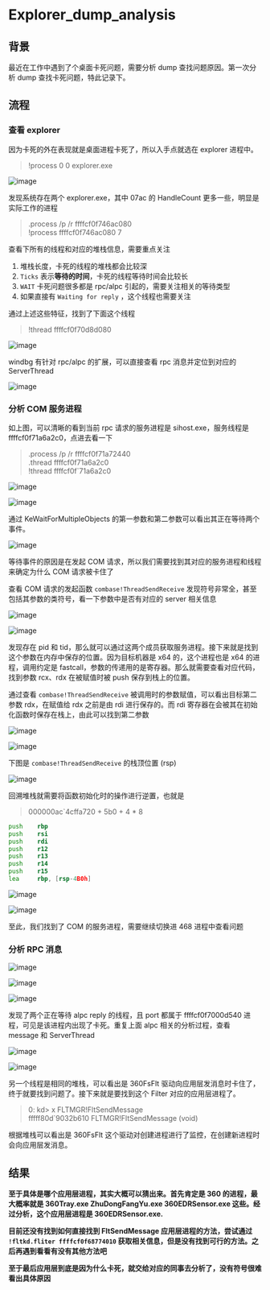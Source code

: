 # Explorer_dump_analysis


## 背景

最近在工作中遇到了个桌面卡死问题，需要分析 dump 查找问题原因。第一次分析 dump 查找卡死问题，特此记录下。

## 流程

### 查看 explorer

因为卡死的外在表现就是桌面进程卡死了，所以入手点就选在 explorer 进程中。

> !process 0 0 explorer.exe

![image](https://dre4merp-cloud-images.oss-cn-beijing.aliyuncs.com/Pasted%20image%2020231109112441.png)

发现系统存在两个 explorer.exe，其中 07ac 的 HandleCount 更多一些，明显是实际工作的进程

> .process /p /r ffffcf0f746ac080 \
> !process ffffcf0f746ac080 7

查看下所有的线程和对应的堆栈信息，需要重点关注

1. 堆栈长度，卡死的线程的堆栈都会比较深
2. `Ticks` 表示**等待的时间**，卡死的线程等待时间会比较长
3. `WAIT` 卡死问题很多都是 rpc/alpc 引起的，需要关注相关的等待类型
4. 如果直接有 `Waiting for reply` ，这个线程也需要关注

通过上述这些特征，找到了下面这个线程

> !thread ffffcf0f70d8d080

![image](https://dre4merp-cloud-images.oss-cn-beijing.aliyuncs.com/Pasted%20image%2020231109124110.png)

windbg 有针对 rpc/alpc 的扩展，可以直接查看 rpc 消息并定位到对应的 ServerThread

![image](https://dre4merp-cloud-images.oss-cn-beijing.aliyuncs.com/Pasted%20image%2020231109124234.png)

### 分析 COM 服务进程

如上图，可以清晰的看到当前 rpc 请求的服务进程是 sihost.exe，服务线程是 ffffcf0f71a6a2c0，点进去看一下

> .process /p /r ffffcf0f71a72440 \
> .thread ffffcf0f71a6a2c0 \
> !thread ffffcf0f`71a6a2c0

![image](https://dre4merp-cloud-images.oss-cn-beijing.aliyuncs.com/Pasted%20image%2020231109124620.png)

![image](https://dre4merp-cloud-images.oss-cn-beijing.aliyuncs.com/Pasted%20image%2020231109124726.png)

通过 KeWaitForMultipleObjects 的第一参数和第二参数可以看出其正在等待两个事件。

![image](https://dre4merp-cloud-images.oss-cn-beijing.aliyuncs.com/Pasted%20image%2020231109125454.png)

等待事件的原因是在发起 COM 请求，所以我们需要找到其对应的服务进程和线程来确定为什么 COM 请求被卡住了

查看 COM 请求的发起函数 `combase!ThreadSendReceive` 发现符号非常全，甚至包括其参数的类符号，看一下参数中是否有对应的 server 相关信息

![image](https://dre4merp-cloud-images.oss-cn-beijing.aliyuncs.com/Pasted%20image%2020231109130449.png)

![image](https://dre4merp-cloud-images.oss-cn-beijing.aliyuncs.com/Pasted%20image%2020231109130519.png)

发现存在 pid 和 tid，那么就可以通过这两个成员获取服务进程。接下来就是找到这个参数在内存中保存的位置。因为目标机器是 x64 的，这个进程也是 x64 的进程，调用约定是 fastcall，参数的传递用的是寄存器。那么就需要查看对应代码，找到参数 rcx、rdx 在被赋值时被 push 保存到栈上的位置。

通过查看 `combase!ThreadSendReceive` 被调用时的参数赋值，可以看出目标第二参数 rdx，在赋值给 rdx 之前是由 rdi 进行保存的。而 rdi 寄存器在会被其在初始化函数时保存在栈上，由此可以找到第二参数

![image](https://dre4merp-cloud-images.oss-cn-beijing.aliyuncs.com/Pasted%20image%2020231109131024.png)

![image](https://dre4merp-cloud-images.oss-cn-beijing.aliyuncs.com/Pasted%20image%2020231109131155.png)

下图是 `combase!ThreadSendReceive` 的栈顶位置 (rsp)

![image](https://dre4merp-cloud-images.oss-cn-beijing.aliyuncs.com/Pasted%20image%2020231109131343.png)

回溯堆栈就需要将函数初始化时的操作进行逆置，也就是

> 000000ac`4cffa720 + 5b0 + 4 * 8

``` asm
push    rbp
push    rsi
push    rdi
push    r12
push    r13
push    r14
push    r15
lea     rbp, [rsp-4B0h]
```

![image](https://dre4merp-cloud-images.oss-cn-beijing.aliyuncs.com/Pasted%20image%2020231109132839.png)

![image](https://dre4merp-cloud-images.oss-cn-beijing.aliyuncs.com/Pasted%20image%2020231109133038.png)

至此，我们找到了 COM 的服务进程，需要继续切换进 468 进程中查看问题

### 分析 RPC 消息

![image](https://dre4merp-cloud-images.oss-cn-beijing.aliyuncs.com/Pasted%20image%2020231109133135.png)

![image](https://dre4merp-cloud-images.oss-cn-beijing.aliyuncs.com/Pasted%20image%2020231109135919.png)

![image](https://dre4merp-cloud-images.oss-cn-beijing.aliyuncs.com/Pasted%20image%2020231109135936.png)

发现了两个正在等待 alpc reply 的线程，且 port 都属于 ffffcf0f7000d540 进程，可见是该进程内出现了卡死。重复上面 alpc 相关的分析过程，查看 message 和 ServerThread

![image](https://dre4merp-cloud-images.oss-cn-beijing.aliyuncs.com/Pasted%20image%2020231109140447.png)

![image](https://dre4merp-cloud-images.oss-cn-beijing.aliyuncs.com/Pasted%20image%2020231109140516.png)

另一个线程是相同的堆栈，可以看出是 360FsFlt 驱动向应用层发消息时卡住了，终于就要找到问题了。接下来就是要找到这个 Filter 对应的应用层进程了。

> 0: kd> x FLTMGR!FltSendMessage \
  fffff80d`9032b610 FLTMGR!FltSendMessage (void)

根据堆栈可以看出是 360FsFlt 这个驱动对创建进程进行了监控，在创建新进程时会向应用层发消息。

## 结果

**至于具体是哪个应用层进程，其实大概可以猜出来。首先肯定是 360 的进程，最大概率就是 360Tray.exe ZhuDongFangYu.exe 360EDRSensor.exe 这些。经过分析，这个应用层进程是 360EDRSensor.exe.**

**目前还没有找到如何直接找到 FltSendMessage 应用层进程的方法，尝试通过 `!fltkd.fliter ffffcf0f68774010` 获取相关信息，但是没有找到可行的方法。之后再遇到看看有没有其他方法吧**

**至于最后应用层到底是因为什么卡死，就交给对应的同事去分析了，没有符号很难看出具体原因**

